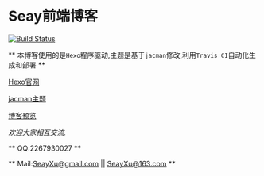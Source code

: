 # Seay前端博客

[![Build Status](https://travis-ci.org/SeayXu/seayxu.github.io.svg?branch=master)](https://travis-ci.org/SeayXu/seayxu.github.io)

** 本博客使用的是`Hexo`程序驱动,主题是基于`jacman`修改,利用`Travis CI`自动化生成和部署 **

[Hexo官网][1]

[jacman主题][2]

[博客预览][3]

*欢迎大家相互交流.*

** QQ:2267930027 **

** Mail:SeayXu@gmail.com || SeayXu@163.com **

[1]:https://hexo.io
[2]:https://github.com/wuchong/jacman
[3]:http://git.seay.me

